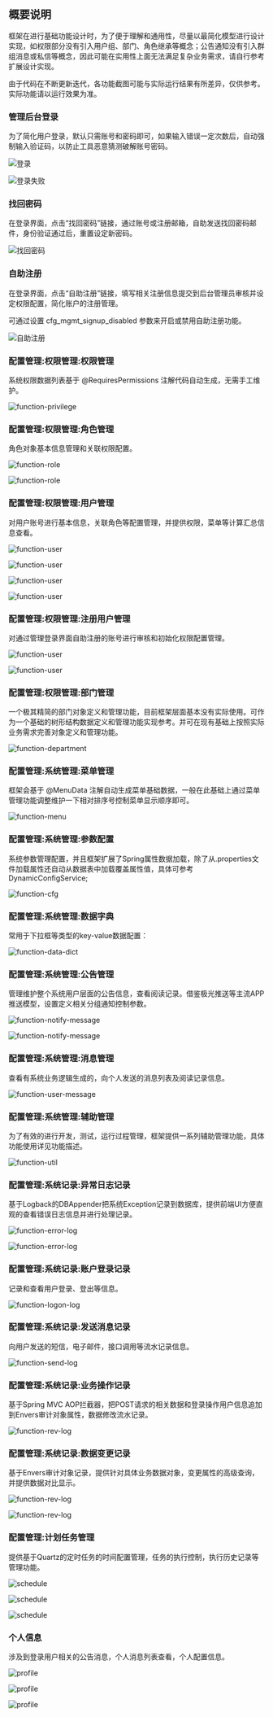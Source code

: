 ## 概要说明

框架在进行基础功能设计时，为了便于理解和通用性，尽量以最简化模型进行设计实现，如权限部分没有引入用户组、部门、角色继承等概念；公告通知没有引入群组消息或私信等概念，因此可能在实用性上面无法满足复杂业务需求，请自行参考扩展设计实现。

由于代码在不断更新迭代，各功能截图可能与实际运行结果有所差异，仅供参考。实际功能请以运行效果为准。

### 管理后台登录

为了简化用户登录，默认只需账号和密码即可，如果输入错误一定次数后，自动强制输入验证码，以防止工具恶意猜测破解账号密码。

![登录](images/function-login.png)

![登录失败](images/function-login-failure.png)

### 找回密码

在登录界面，点击“找回密码”链接，通过账号或注册邮箱，自助发送找回密码邮件，身份验证通过后，重置设定新密码。

![找回密码](images/function-forget-password.png)

### 自助注册

在登录界面，点击“自助注册”链接，填写相关注册信息提交到后台管理员审核并设定权限配置，简化账户的注册管理。

可通过设置 cfg\_mgmt\_signup\_disabled 参数来开启或禁用自助注册功能。

![自助注册](images/function-signup.png)

### 配置管理:权限管理:权限管理

系统权限数据列表基于 @RequiresPermissions 注解代码自动生成，无需手工维护。

![function-privilege](images/function-privilege.png)

### 配置管理:权限管理:角色管理

角色对象基本信息管理和关联权限配置。

![function-role](images/function-role-list.png)

![function-role](images/function-role-privileges.png)

### 配置管理:权限管理:用户管理

对用户账号进行基本信息，关联角色等配置管理，并提供权限，菜单等计算汇总信息查看。

![function-user](images/function-user-list.png)

![function-user](images/function-user-roles.png)

![function-user](images/function-user-privileges.png)

![function-user](images/function-user-menus.png)

### 配置管理:权限管理:注册用户管理

对通过管理登录界面自助注册的账号进行审核和初始化权限配置管理。

![function-user](images/function-signupuser-list.png)

![function-user](images/function-signupuser-audit.png)

### 配置管理:权限管理:部门管理

一个极其精简的部门对象定义和管理功能，目前框架层面基本没有实际使用。可作为一个基础的树形结构数据定义和管理功能实现参考。并可在现有基础上按照实际业务需求完善对象定义和管理功能。

![function-department](images/function-department.png)

### 配置管理:系统管理:菜单管理

框架会基于 @MenuData 注解自动生成菜单基础数据，一般在此基础上通过菜单管理功能调整维护一下相对排序号控制菜单显示顺序即可。

![function-menu](images/function-menu.png)

### 配置管理:系统管理:参数配置

系统参数管理配置，并且框架扩展了Spring属性数据加载，除了从.properties文件加载属性还自动从数据表中加载覆盖属性值，具体可参考DynamicConfigService;

![function-cfg](images/function-cfg.png)

### 配置管理:系统管理:数据字典

常用于下拉框等类型的key-value数据配置：

![function-data-dict](images/function-data-dict.png)

### 配置管理:系统管理:公告管理

管理维护整个系统用户层面的公告信息，查看阅读记录。借鉴极光推送等主流APP推送模型，设置定义相关分组通知控制参数。

![function-notify-message](images/function-notify-message.png)

![function-notify-message](images/function-notify-message-edit.png)

### 配置管理:系统管理:消息管理

查看有系统业务逻辑生成的，向个人发送的消息列表及阅读记录信息。

![function-user-message](images/function-user-message.png)

### 配置管理:系统管理:辅助管理

为了有效的进行开发，测试，运行过程管理，框架提供一系列辅助管理功能，具体功能使用详见功能描述。

![function-util](images/function-util.png)

### 配置管理:系统记录:异常日志记录

基于Logback的DBAppender把系统Exception记录到数据库，提供前端UI方便直观的查看错误日志信息并进行处理记录。

![function-error-log](images/function-error-log.png)

![function-error-log](images/function-error-log-detail.png)

### 配置管理:系统记录:账户登录记录

记录和查看用户登录、登出等信息。

![function-logon-log](images/function-logon-log.png)

### 配置管理:系统记录:发送消息记录

向用户发送的短信，电子邮件，接口调用等流水记录信息。

![function-send-log](images/function-send-log.png)

### 配置管理:系统记录:业务操作记录

基于Spring MVC AOP拦截器，把POST请求的相关数据和登录操作用户信息追加到Envers审计对象属性，数据修改流水记录。

![function-rev-log](images/function-rev-log.png)

### 配置管理:系统记录:数据变更记录

基于Envers审计对象记录，提供针对具体业务数据对象，变更属性的高级查询，并提供数据对比显示。

![function-rev-log](images/function-rev-log2.png)

![function-rev-log](images/function-rev-compare.png)

### 配置管理:计划任务管理

提供基于Quartz的定时任务的时间配置管理，任务的执行控制，执行历史记录等管理功能。

![schedule](images/schedule-cfg.png)

![schedule](images/schedule-mgmt.png)

![schedule](images/schedule-hist-list.png)

### 个人信息

涉及到登录用户相关的公告消息，个人消息列表查看，个人配置信息。

![profile](images/function-profile-notify-message.png)

![profile](images/function-profile-user-message.png)

![profile](images/function-profile.png)

